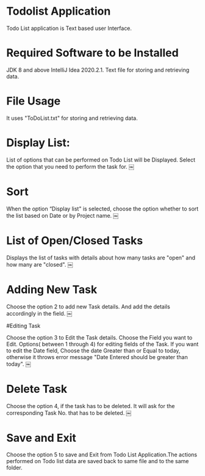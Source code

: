 # Todolist Application 

Todo List application is Text based user Interface.

# Required Software to be Installed
JDK 8 and above 
IntelliJ Idea 2020.2.1. 
Text file for storing and retrieving data.

# File Usage
It uses "ToDoList.txt" for storing and retrieving data.

# Display List:

List of options that can be performed on Todo List will be Displayed. Select the option that you need to perform the task for. 
￼

# Sort

When the option “Display list" is selected, choose the option whether to sort the list based on Date or by Project name.
￼

# List of Open/Closed Tasks

Displays the list of tasks with details about how many tasks are "open" and how many are "closed".
￼

# Adding New Task

Choose the option 2 to add new Task details. And add the details accordingly in the field.
￼

#Editing Task 

Choose the option 3 to Edit the Task details. Choose the Field you want to Edit. Options( between 1 through 4) for editing fields of the Task.
If you want to edit the Date field, Choose the date Greater than or Equal to today, otherwise it throws error message "Date Entered should be greater than today".
￼

 # Delete Task 

Choose the option 4, if the task has to be deleted. It will ask for the corresponding Task No. that has to be deleted.
￼

# Save and Exit 

Choose the option 5 to save and Exit from Todo List Application.The actions performed on Todo list data are saved back to same file and to the same folder.


